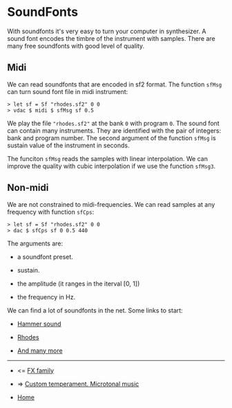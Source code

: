
SoundFonts
===========================

With soundfonts it's very easy to turn your computer in synthesizer.
A sound font encodes the timbre of the instrument with samples. 
There are many free soundfonts with good level of quality.

## Midi

We can read soundfonts that are encoded in sf2 format. 
The function `sfMsg` can turn sound font file in midi instrument:

~~~{.haskell}
> let sf = Sf "rhodes.sf2" 0 0
> vdac $ midi $ sfMsg sf 0.5
~~~

We play the file `"rhodes.sf2"` at the bank `0` 
with program `0`. The sound font can contain many instruments. 
They are identified with the pair of integers: bank and program number.
The second argument of the function `sfMsg` is sustain value of the instrument
in seconds.

The funciton `sfMsg` reads the samples with linear interpolation.
We can improve the quality with cubic interpolation if we 
use the function `sfMsg3`.

## Non-midi

We are not constrained to midi-frequencies. We can read samples at any frequency
with function `sfCps`:

~~~{.haskell}
> let sf = Sf "rhodes.sf2" 0 0
> dac $ sfCps sf 0 0.5 440
~~~

The arguments are:

* a soundfont preset. 

* sustain. 

* the amplitude (it ranges in the iterval [0, 1])

* the frequency in Hz.

We can find a lot of soundfonts in the net. Some links to start:

* [Hammer sound](http://www.hammersound.net/)

* [Rhodes](http://learjeff.net/sf/sf.html)

* [And many more](http://www.synthfont.com/links_to_soundfonts.html)

----------------------------------------------------

* <= [FX family](https://github.com/anton-k/csound-expression/blob/master/tutorial/chapters/FxFamily.md)

* => [Custom temperament. Microtonal music](https://github.com/anton-k/csound-expression/blob/master/tutorial/chapters/Tuning.md)

* [Home](https://github.com/anton-k/csound-expression/blob/master/tutorial/Index.md)

